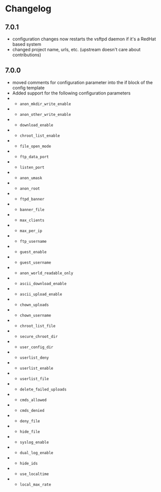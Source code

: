 # Changelog
## 7.0.1
* configuration changes now restarts the vsftpd daemon if it's a RedHat based system
* changed project name, urls, etc. (upstream doesn't care about contributions)
## 7.0.0
* moved comments for configuration parameter into the if block of the config template
* Added support for the following configuration parameters
* * ``anon_mkdir_write_enable``
* * ``anon_other_write_enable``
* * ``download_enable``
* * ``chroot_list_enable``
* * ``file_open_mode``
* * ``ftp_data_port``
* * ``listen_port``
* * ``anon_umask``
* * ``anon_root``
* * ``ftpd_banner``
* * ``banner_file``
* * ``max_clients``
* * ``max_per_ip``
* * ``ftp_username``
* * ``guest_enable``
* * ``guest_username``
* * ``anon_world_readable_only``
* * ``ascii_download_enable``
* * ``ascii_upload_enable``
* * ``chown_uploads``
* * ``chown_username``
* * ``chroot_list_file``
* * ``secure_chroot_dir``
* * ``user_config_dir``
* * ``userlist_deny``
* * ``userlist_enable``
* * ``userlist_file``
* * ``delete_failed_uploads``
* * ``cmds_allowed``
* * ``cmds_denied``
* * ``deny_file``
* * ``hide_file``
* * ``syslog_enable``
* * ``dual_log_enable``
* * ``hide_ids``
* * ``use_localtime``
* * ``local_max_rate``

